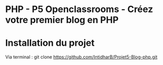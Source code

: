 # PHP - P5 Openclassrooms - Créez votre premier blog en PHP

# Installation du projet

Via terminal :
git clone https://github.com/IntidharB/Projet5-Blog-php.git

